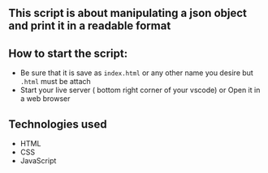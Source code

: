 ## This script is about manipulating a json object and print it in a readable format

## How to start the script:
- Be sure that it is save as `index.html` or any other name you desire but `.html` must be attach
- Start your live server ( bottom right corner of your vscode) or Open it in a web browser

## Technologies used
- HTML
- CSS
- JavaScript
